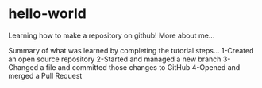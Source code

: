 # hello-world
Learning how to make a repository on github!
More about me...

Summary of what was learned by completing the tutorial steps...
1-Created an open source repository
2-Started and managed a new branch
3-Changed a file and committed those changes to GitHub
4-Opened and merged a Pull Request
